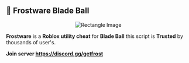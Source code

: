 ## 🔹 Frostware Blade Ball 

<p align="center">
  <img src="https://s6.ezgif.com/tmp/ezgif-65e125cbe9c4c.gif" alt="Rectangle Image">
</p>

**Frostware** is a **Roblox utility cheat** for **Blade Ball** this script is **Trusted** by thousands of user's. 

**Join server https://discord.gg/getfrost**

